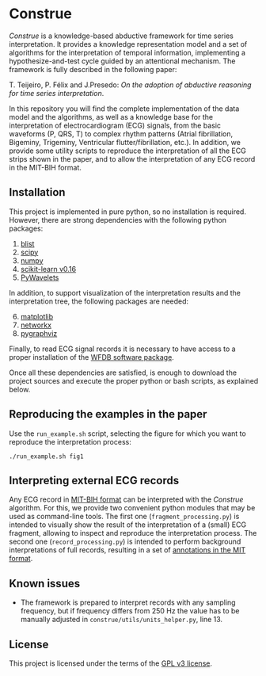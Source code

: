 # Construe

*Construe* is a knowledge-based abductive framework for time series interpretation. It provides a knowledge representation model and a set of algorithms for the interpretation of temporal information, implementing a hypothesize-and-test cycle guided by an attentional mechanism. The framework is fully described in the following paper:

T. Teijeiro, P. Félix and J.Presedo: *On the adoption of abductive reasoning for time series interpretation*.

In this repository you will find the complete implementation of the data model and the algorithms, as well as a knowledge base for the interpretation of electrocardiogram (ECG) signals, from the basic waveforms (P, QRS, T) to complex rhythm patterns (Atrial fibrillation, Bigeminy, Trigeminy, Ventricular flutter/fibrillation, etc.). In addition, we provide some utility scripts to reproduce the interpretation of all the ECG strips shown in the paper, and to allow the interpretation of any ECG record in the MIT-BIH format.

## Installation

This project is implemented in pure python, so no installation is required. However, there are strong dependencies with the following python packages:

1. [blist](https://pypi.python.org/pypi/blist)
2. [scipy](https://pypi.python.org/pypi/scipy)
3. [numpy](https://pypi.python.org/pypi/numpy)
4. [scikit-learn v0.16](https://pypi.python.org/pypi/scikit-learn/0.16.1)
5. [PyWavelets](https://pypi.python.org/pypi/PyWavelets/)

In addition, to support visualization of the interpretation results and the interpretation tree, the following packages are needed:

6. [matplotlib](https://pypi.python.org/pypi/matplotlib)
7. [networkx](https://pypi.python.org/pypi/networkx/)
8. [pygraphviz](https://pypi.python.org/pypi/pygraphviz)

Finally, to read ECG signal records it is necessary to have access to a proper installation of the [WFDB software package](http://www.physionet.org/physiotools/wfdb.shtml).

Once all these dependencies are satisfied, is enough to download the project sources and execute the proper python or bash scripts, as explained below.

## Reproducing the examples in the paper

Use the `run_example.sh` script, selecting the figure for which you want to reproduce the interpretation process:

```
./run_example.sh fig1
```

## Interpreting external ECG records

Any ECG record in [MIT-BIH format](https://www.physionet.org/physiotools/wag/header-5.htm) can be interpreted with the *Construe* algorithm. For this, we provide two convenient python modules that may be used as command-line tools. The first one (`fragment_processing.py`) is intended to visually show the result of the interpretation of a (small) ECG fragment, allowing to inspect and reproduce the interpretation process. The second one (`record_processing.py`) is intended to perform background interpretations of full records, resulting in a set of [annotations in the MIT format](https://www.physionet.org/physiotools/wag/annot-5.htm).

## Known issues

- The framework is prepared to interpret records with any sampling frequency, but if frequency differs from 250 Hz the value has to be manually adjusted in `construe/utils/units_helper.py`, line 13.

## License

This project is licensed under the terms of the [GPL v3 license](LICENSE).